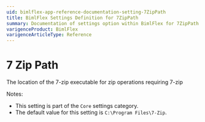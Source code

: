 ```yaml
---
uid: bimlflex-app-reference-documentation-setting-7ZipPath
title: BimlFlex Settings Definition for 7ZipPath
summary: Documentation of settings option within BimlFlex for 7ZipPath
varigenceProduct: BimlFlex
varigenceArticleType: Reference
---
```


# 7 Zip Path

The location of the 7-zip executable for zip operations requiring 7-zip

Notes:
* This setting is part of the `Core` settings category.
 * The default value for this setting is `C:\Program Files\7-Zip`.